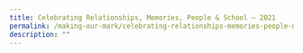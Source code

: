 ```yaml
---
title: Celebrating Relationships, Memories, People & School – 2021
permalink: /making-our-mark/celebrating-relationships-memories-people-n-school-2021/
description: ""
---
```


